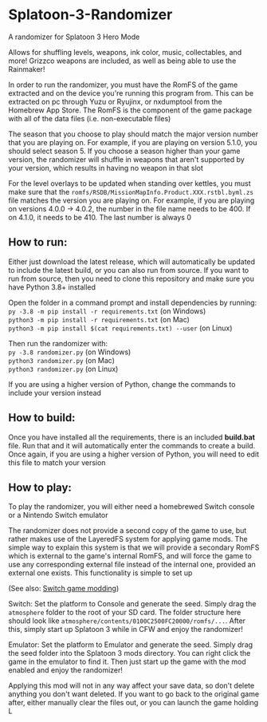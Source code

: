 # Splatoon-3-Randomizer
A randomizer for Splatoon 3 Hero Mode

Allows for shuffling levels, weapons, ink color, music, collectables, and more! Grizzco weapons are included, as well as being able to use the Rainmaker!

In order to run the randomizer, you must have the RomFS of the game extracted and on the device you're running this program from. This can be extracted on pc through Yuzu or Ryujinx, or nxdumptool from the Homebrew App Store. The RomFS is the component of the game package with all of the data files (i.e. non-executable files)

The season that you choose to play should match the major version number that you are playing on. For example, if you are playing on version 5.1.0, you should select season 5. If you choose a season higher than your game version, the randomizer will shuffle in weapons that aren't supported by your version, which results in having no weapon in that slot

For the level overlays to be updated when standing over kettles, you must make sure that the `romfs/RSDB/MissionMapInfo.Product.XXX.rstbl.byml.zs` file matches the version you are playing on. For example, if you are playing on versions 4.0.0 -> 4.0.2, the number in the file name needs to be 400. If on 4.1.0, it needs to be 410. The last number is always 0

## How to run:

Either just download the latest release, which will automatically be updated to include the latest build, or you can also run from source.
If you want to run from source, then you need to clone this repository and make sure you have Python 3.8+ installed

Open the folder in a command prompt and install dependencies by running:  
`py -3.8 -m pip install -r requirements.txt` (on Windows)  
`python3 -m pip install -r requirements.txt` (on Mac)  
`python3 -m pip install $(cat requirements.txt) --user` (on Linux)

Then run the randomizer with:  
`py -3.8 randomizer.py` (on Windows)  
`python3 randomizer.py` (on Mac)  
`python3 randomizer.py` (on Linux)  

If you are using a higher version of Python, change the commands to include your version instead

## How to build:

Once you have installed all the requirements, there is an included **build.bat** file. Run that and it will automatically enter the commands to create a build. Once again, if you are using a higher version of Python, you will need to edit this file to match your version

## How to play:

To play the randomizer, you will either need a homebrewed Switch console or a Nintendo Switch emulator

The randomizer does not provide a second copy of the game to use, but rather makes use of the LayeredFS system for applying game mods. The simple way to explain this system is that we will provide a secondary RomFS which is external to the game's internal RomFS, and will force the game to use any corresponding external file instead of the internal one, provided an external one exists. This functionality is simple to set up

(See also: [Switch game modding](https://nh-server.github.io/switch-guide/extras/game_modding/))

Switch: Set the platform to Console and generate the seed. Simply drag the `atmosphere` folder to the root of your SD card. The folder structure here should look like `atmosphere/contents/0100C2500FC20000/romfs/...`. After this, simply start up Splatoon 3 while in CFW and enjoy the randomizer!

Emulator: Set the platform to Emulator and generate the seed. Simply drag the seed folder into the Splatoon 3 mods directory. You can right click the game in the emulator to find it. Then just start up the game with the mod enabled and enjoy the randomizer!

Applying this mod will not in any way affect your save data, so don't delete anything you don't want deleted. If you want to go back to the original game after, either manually clear the files out, or you can launch the game holding L
